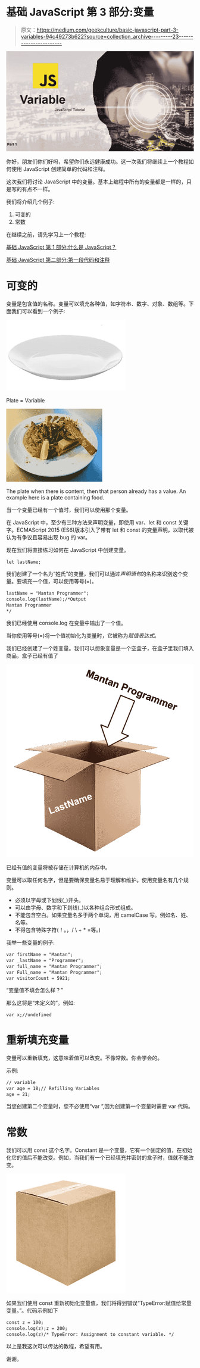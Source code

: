 # 基础 JavaScript 第 3 部分:变量

> 原文：<https://medium.com/geekculture/basic-javascript-part-3-variables-94c49273b622?source=collection_archive---------23----------------------->

![](img/b44344280972cf67d6422b61a07e6c92.png)

你好，朋友们你们好吗，希望你们永远健康成功。这一次我们将继续上一个教程如何使用 JavaScript 创建简单的代码和注释。

这次我们将讨论 JavaScript 中的变量。基本上编程中所有的变量都是一样的，只是写的有点不一样。

我们将介绍几个例子:

1.  可变的
2.  常数

在继续之前，请先学习上一个教程:

[基础 JavaScript 第 1 部分:什么是 JavaScript？](https://temanngoding.com/en/basic-javascript-part-1-what-is-javascript/)

[基础 JavaScript 第二部分:第一段代码和注释](https://temanngoding.com/en/basic-javascript-part-2-first-code-and-comments/)

# 可变的

变量是包含值的名称。变量可以填充各种值，如字符串、数字、对象、数组等。下面我们可以看到一个例子:

![](img/4b39e5a357b7b1a72788c71b09febdd2.png)

Plate = Variable

![](img/097bee080c927b627e9fb42514de20ee.png)

The plate when there is content, then that person already has a value. An example here is a plate containing food.

当一个变量已经有一个值时，我们可以使用那个变量。

在 JavaScript 中，至少有三种方法来声明变量，即使用 var、let 和 const 关键字。ECMAScript 2015 (ES6)版本引入了带有 let 和 const 的变量声明，以取代被认为有争议且容易出现 bug 的 var。

现在我们将直接练习如何在 JavaScript 中创建变量。

```
let lastName;
```

我们创建了一个名为“姓氏”的变量，我们可以通过*声明语句*的名称来识别这个变量。要填充一个值，可以使用等号(=)。

```
lastName = "Mantan Programmer";
console.log(lastName);/*Output
Mantan Programmer
*/
```

我们已经使用 console.log 在变量中输出了一个值。

当你使用等号(=)将一个值初始化为变量时，它被称为*赋值表达式*。

我们已经创建了一个姓变量。我们可以想象变量是一个空盒子，在盒子里我们填入商品，盒子已经有值了

![](img/d2fae9e0050aeee76191b4ecaa4efff1.png)

已经有值的变量将被存储在计算机的内存中。

变量可以取任何名字，但是要确保变量名易于理解和维护。使用变量名有几个规则。

*   必须以字母或下划线(_)开头。
*   可以由字母、数字和下划线(_)以各种组合形式组成。
*   不能包含空白。如果变量名多于两个单词，用 camelCase 写。例如名、姓、名等。
*   不得包含特殊字符(！。，/ \ + * =等。)

我举一些变量的例子:

```
var firstName = "Mantan";
var _lastName = "Programmer";
var full_name = "Mantan Programmer";
var Full_name = "Mantan Programmer";
var visitorCount = 5921;
```

“变量值不填会怎么样？”

那么这将是“未定义的”。例如:

```
var x;//undefined
```

# 重新填充变量

变量可以重新填充，这意味着值可以改变。不像常数。你会学会的。

示例:

```
// variable
var age = 18;// Refilling Variables
age = 21;
```

当您创建第二个变量时，您不必使用“var ”,因为创建第一个变量时需要 var 代码。

# 常数

我们可以用 const 这个名字。Constant 是一个变量，它有一个固定的值，在初始化它的值后不能改变。例如，当我们有一个已经填充并密封的盒子时，值就不能改变。

![](img/849e97112fe4d9b5e87085c7f09f886d.png)

如果我们使用 const 重新初始化变量值，我们将得到错误“TypeError:赋值给常量变量。”。代码示例如下

```
const z = 100;
console.log(z);z = 200;
console.log(z)/* TypeError: Assignment to constant variable. */
```

以上是我这次可以传达的教程，希望有用。

谢谢。